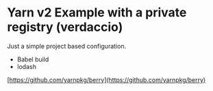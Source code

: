 # Yarn v2 Example with a private registry (verdaccio)

Just a simple project based configuration.

- Babel build
- lodash

[https://github.com/yarnpkg/berry](https://github.com/yarnpkg/berry)
